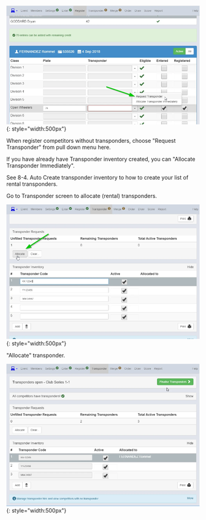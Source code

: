 
![image](Auto-Allocate-(Rental)-Transponders-to-Competitors-assets/image1.webp){: style="width:500px"}

When register competitors without transponders, choose "Request Transponder" from pull down menu here.

If you have already have Transponder inventory created, you can "Allocate Transponder Immediately".

See 8-4. Auto Create transponder inventory to how to create your list of rental transponders.

Go to Transponder screen to allocate (rental) transponders.

![image](Auto-Allocate-(Rental)-Transponders-to-Competitors-assets/image2.webp){: style="width:500px"}

"Allocate" transponder.

![image](Auto-Allocate-(Rental)-Transponders-to-Competitors-assets/image3.webp){: style="width:500px"}

